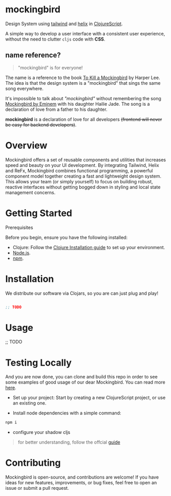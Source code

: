# mockingbird

Design System using [tailwind](https://tailwindcss.com/) and [helix](https://github.com/lilactown/helix) in [ClojureScript](https://clojurescript.org/).

A simple way to develop a user interface with a consistent user experience, without the need to clutter `cljs` code with **CSS**.

## name reference?

> "mockingbird" is for everyone!

The name is a reference to the book [To Kill a Mockingbird](https://en.wikipedia.org/wiki/To_Kill_a_Mockingbird) by Harper Lee. The idea is that the design system is a "mockingbird" that sings the same song everywhere.

It's impossible to talk about *"mockingbird"* without remembering the song [Mockingbird by Eminem](https://www.youtube.com/watch?v=S9bCLPwzSC0) with his daughter Hailie Jade. The song is a declaration of love from a father to his daughter.

**mockingbird** is a declaration of love for all developers ~~(frontend will never be easy for backend developers)~~.

# Overview

Mockingbird offers a set of reusable components and utilities that increases speed and beauty on your UI development. By integrating Tailwind, Helix and ReFx, Mockingbird combines functional programming, a powerful component model together creating a fast and lightweight design system. This allows your team (or simply yourself) to focus on building robust, reactive interfaces without getting bogged down in styling and local state management concerns.

# Getting Started

Prerequisites

Before you begin, ensure you have the following installed:
- Clojure: Follow the [Clojure Installation guide](https://clojure.org/guides/install_clojure) to set up your environment.
- [Node.js](https://nodejs.org/en/download/prebuilt-installer/current).
- [npm](https://www.npmjs.com/package/downloads).

# Installation

We distribute our software via Clojars, so you are can just plug and play!

``` clj

;; TODO

```



# Usage 

;; TODO


# Testing Locally 

And you are now done, you can clone and build this repo in order to see some examples of good usage of our dear Mockingbird. You can read more [here](docs/test.md).

- Set up your project: Start by creating a new ClojureScript project, or use an existing one.

- Install node dependencies with a simple command: 

``` sh
npm i
```

- configure your shadow cljs

> for better understanding, follow the offcial [guide](https://github.com/thheller/shadow-cljs)

# Contributing

Mockingbird is open-source, and contributions are welcome! If you have ideas for new features, improvements, or bug fixes, feel free to open an issue or submit a pull request.
